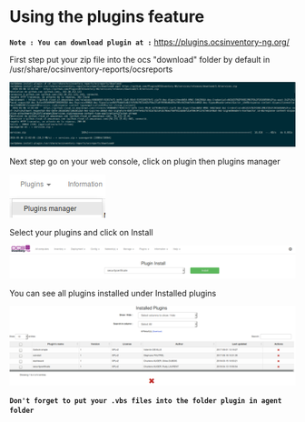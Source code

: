 # Using the plugins feature

**`Note : You can download plugin at :`** https://plugins.ocsinventory-ng.org/

First step put your zip file into the ocs "download" folder by default in  /usr/share/ocsinventory-reports/ocsreports

![Download plugin](../../img/server/filesystem/plugins_feature_1.png)

Next step go on your web console, click on plugin then plugins manager

![Web console](../../img/server/filesystem/plugins_feature_2.png)

Select your plugins and click on Install

![Install plugin](../../img/server/filesystem/plugins_feature_3.png)

You can see all plugins installed under Installed plugins

![Installed plugins](../../img/server/filesystem/plugins_feature_4.png)

**`Don't forget to put your .vbs files into the folder plugin in agent folder`**
